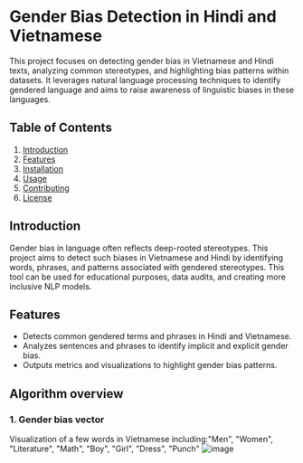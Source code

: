 # Gender Bias Detection in Hindi and Vietnamese

This project focuses on detecting gender bias in Vietnamese and Hindi texts, analyzing common stereotypes, and highlighting bias patterns within datasets. It leverages natural language processing techniques to identify gendered language and aims to raise awareness of linguistic biases in these languages.

## Table of Contents

1. [Introduction](#introduction)
2. [Features](#features)
3. [Installation](#installation)
4. [Usage](#usage)
5. [Contributing](#contributing)
6. [License](#license)

## Introduction

Gender bias in language often reflects deep-rooted stereotypes. This project aims to detect such biases in Vietnamese and Hindi by identifying words, phrases, and patterns associated with gendered stereotypes. This tool can be used for educational purposes, data audits, and creating more inclusive NLP models.

## Features

- Detects common gendered terms and phrases in Hindi and Vietnamese.
- Analyzes sentences and phrases to identify implicit and explicit gender bias.
- Outputs metrics and visualizations to highlight gender bias patterns.

## Algorithm overview

### 1. Gender bias vector
Visualization of a few words in Vietnamese including:"Men", "Women", "Literature", "Math", "Boy", "Girl", "Dress", "Punch"
![image](https://github.com/user-attachments/assets/8e5bfeaa-0dda-44b3-b2e3-e51e4dafe667)

